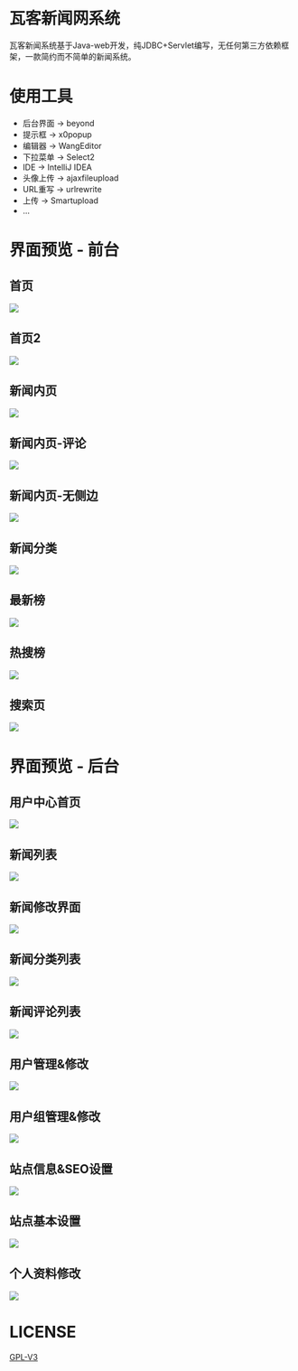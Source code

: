 # 瓦客新闻网系统
瓦客新闻系统基于Java-web开发，纯JDBC+Servlet编写，无任何第三方依赖框架，一款简约而不简单的新闻系统。
# 使用工具
- 后台界面 -> beyond
- 提示框 -> x0popup
- 编辑器 -> WangEditor
- 下拉菜单 -> Select2
- IDE -> IntelliJ IDEA
- 头像上传 -> ajaxfileupload
- URL重写 -> urlrewrite
- 上传 -> Smartupload
- ...
# 界面预览 - 前台
## 首页
![](https://github.com/Licoy/wakew-news/blob/master/web/app/img/show-img/首页.png?raw=true "")
## 首页2
![](https://github.com/Licoy/wakew-news/blob/master/web/app/img/show-img/首页2.png?raw=true "")
## 新闻内页
![](https://github.com/Licoy/wakew-news/blob/master/web/app/img/show-img/新闻内页1.png?raw=true "")
## 新闻内页-评论
![](https://github.com/Licoy/wakew-news/blob/master/web/app/img/show-img/新闻内页-评论.png?raw=true "")
## 新闻内页-无侧边
![](https://github.com/Licoy/wakew-news/blob/master/web/app/img/show-img/新闻内页-无侧边.png?raw=true "")
## 新闻分类
![](https://github.com/Licoy/wakew-news/blob/master/web/app/img/show-img/首页.png?raw=true "")
## 最新榜
![](https://github.com/Licoy/wakew-news/blob/master/web/app/img/show-img/最新榜.png?raw=true "")
## 热搜榜
![](https://github.com/Licoy/wakew-news/blob/master/web/app/img/show-img/热搜榜.png?raw=true "")
## 搜索页
![](https://github.com/Licoy/wakew-news/blob/master/web/app/img/show-img/首页.png?raw=true "")
# 界面预览 - 后台
## 用户中心首页
![](https://github.com/Licoy/wakew-news/blob/master/web/app/img/show-img/后台/中户中心首页.png?raw=true "")
## 新闻列表
![](https://github.com/Licoy/wakew-news/blob/master/web/app/img/show-img/后台/新闻列表.png?raw=true "")
## 新闻修改界面
![](https://github.com/Licoy/wakew-news/blob/master/web/app/img/show-img/新闻修改界面.png?raw=true "")
## 新闻分类列表
![](https://github.com/Licoy/wakew-news/blob/master/web/app/img/show-img/后台/新闻分类列表.png?raw=true "")
## 新闻评论列表
![](https://github.com/Licoy/wakew-news/blob/master/web/app/img/show-img/后台/新闻评论列表.png?raw=true "")
## 用户管理&修改
![](https://github.com/Licoy/wakew-news/blob/master/web/app/img/show-img/后台/用户管理&修改.png?raw=true "")
## 用户组管理&修改
![](https://github.com/Licoy/wakew-news/blob/master/web/app/img/show-img/后台/用户组管理&修改.png?raw=true "")
## 站点信息&SEO设置
![](https://github.com/Licoy/wakew-news/blob/master/web/app/img/show-img/后台/站点信息&SEO设置.png?raw=true "")
## 站点基本设置
![](https://github.com/Licoy/wakew-news/blob/master/web/app/img/show-img/后台/站点基本设置.png?raw=true "")
## 个人资料修改
![](https://github.com/Licoy/wakew-news/blob/master/web/app/img/show-img/后台/个人资料修改.png?raw=true "")
# LICENSE
[GPL-V3](https://github.com/Licoy/wakew-news/blob/master/LICENSE)
